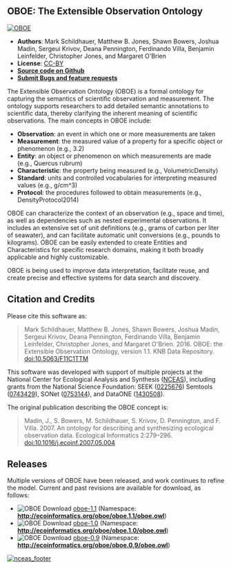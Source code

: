 ## OBOE: The Extensible Observation Ontology

[![OBOE](https://img.shields.io/badge/oboe-1.1-blue.svg?style=plastic)](http://github.com/NCEAS/oboe)

- **Authors**: Mark Schildhauer, Matthew B. Jones, Shawn Bowers, Joshua Madin, Sergeui Krivov, Deana Pennington, Ferdinando Villa, Benjamin Leinfelder, Christopher Jones, and Margaret O'Brien
- **License**: [CC-BY](http://creativecommons.org/licenses/by/3.0/)
- [**Source code on Github**](https://github.com/NCEAS/oboe)
- [**Submit Bugs and feature requests**](https://github.com/NCEAS/oboe/issues)

The Extensible Observation Ontology (OBOE) is a formal ontology for capturing the semantics of scientific observation and measurement. The ontology supports researchers to add detailed semantic annotations to scientific data, thereby clarifying the inherent meaning of scientific observations. The main concepts in OBOE include:

- **Observation**: an event in which one or more measurements are taken
- **Measurement**: the measured value of a property for a specific object or phenomenon (e.g., 3.2)
- **Entity**: an object or phenomenon on which measurements are made (e.g., Quercus rubrum)
- **Characteristic**: the property being measured (e.g., VolumetricDensity)
- **Standard**: units and controlled vocabularies for interpreting measured values (e.g., g/cm^3)
- **Protocol**: the procedures followed to obtain measurements (e.g., DensityProtocol2014)

OBOE can characterize the context of an observation (e.g., space and time), as well as dependencies such as nested experimental observations. It includes an extensive set of unit definitions (e.g., grams of carbon per liter of seawater), and can facilitate automatic unit conversions (e.g., pounds to kilograms). OBOE can be easily extended to create Entities and Characteristics for specific research domains, making it both broadly applicable and highly customizable.

OBOE is being used to improve data interpretation, facilitate reuse, and create precise and effective systems for data search and discovery.

## Citation and Credits

Please cite this software as:

> Mark Schildhauer, Matthew B. Jones, Shawn Bowers, Joshua Madin, Sergeui Krivov, Deana Pennington, Ferdinando Villa, Benjamin Leinfelder, Christopher Jones, and Margaret O'Brien. 2016. OBOE: the Extensible Observation Ontology, version 1.1. KNB Data Repository. [doi:10.5063/F11C1TTM](http://doi.org/10.5063/F11C1TTM)

This software was developed with support of multiple projects at the National Center for Ecological Analysis and Synthesis ([NCEAS](http://www.nceas.ucsb.edu)), including grants from the National Science Foundation: SEEK ([0225676](https://www.nsf.gov/awardsearch/showAward?AWD_ID=0225676)) Semtools ([0743429](https://www.nsf.gov/awardsearch/showAward?AWD_ID=0743429)), SONet ([0753144](https://www.nsf.gov/awardsearch/showAward?AWD_ID=0753144)), and DataONE ([1430508](https://www.nsf.gov/awardsearch/showAward?AWD_ID=1430508)).

The original publication describing the OBOE concept is:

> Madin, J., S. Bowers, M. Schildhauer, S. Krivov, D. Pennington, and F. Villa. 2007. An ontology for describing and synthesizing ecological observation data. Ecological Informatics 2:279–296. [doi:10.1016/j.ecoinf.2007.05.004](http://doi.org/10.1016/j.ecoinf.2007.05.004)

## Releases
Multiple versions of OBOE have been released, and work continues to refine the model.  Current and past revisions are available for download, as follows:

- ![OBOE](https://img.shields.io/badge/oboe-1.1-blue.svg?style=plastic) Download [oboe-1.1](https://github.com/NCEAS/oboe/releases/tag/OBOE_1_1) (Namespace: __http://ecoinformatics.org/oboe/oboe.1.1/oboe.owl__)
- ![OBOE](https://img.shields.io/badge/oboe-1.0-blue.svg?style=plastic) Download [oboe-1.0](https://github.com/NCEAS/oboe/releases/tag/OBOE_1_0) (Namespace: __http://ecoinformatics.org/oboe/oboe.1.0/oboe.owl__)
- ![OBOE](https://img.shields.io/badge/oboe-0.9-blue.svg?style=plastic) Download [oboe-0.9](https://github.com/NCEAS/oboe/releases/tag/OBOE_0_9) (Namespace: __http://ecoinformatics.org/oboe/oboe.0.9/oboe.owl__)

[![nceas_footer](https://www.nceas.ucsb.edu/files/newLogo_0.png)](http://www.nceas.ucsb.edu/ecoinfo)
